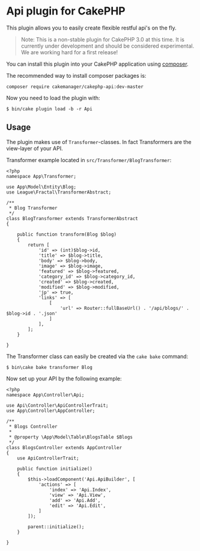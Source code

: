 # Api plugin for CakePHP

This plugin allows you to easily create flexible restful api's on the fly.

> Note: This is a non-stable plugin for CakePHP 3.0 at this time. It is currently under development and should be 
considered experimental. We are working hard for a first release!

You can install this plugin into your CakePHP application using [composer](http://getcomposer.org).

The recommended way to install composer packages is:

```
composer require cakemanager/cakephp-api:dev-master
```

Now you need to load the plugin with:

```
$ bin/cake plugin load -b -r Api
```

## Usage

The plugin makes use of `Transformer`-classes. In fact Transformers are the view-layer of your API.

Transformer example located in `src/Transformer/BlogTransformer`:

```
<?php
namespace App\Transformer;

use App\Model\Entity\Blog;
use League\Fractal\TransformerAbstract;

/**
 * Blog Transformer
 */
class BlogTransformer extends TransformerAbstract
{

    public function transform(Blog $blog)
    {
        return [
            'id' => (int)$blog->id,
            'title' => $blog->title,
            'body' => $blog->body,
            'image' => $blog->image,
            'featured' => $blog->featured,
            'category_id' => $blog->category_id,
            'created' => $blog->created,
            'modified' => $blog->modified,
            'jp' => true,
            'links' => [
                [
                    'url' => Router::fullBaseUrl() . '/api/blogs/' . $blog->id . '.json'
                ]
            ],
        ];
    }

}
```

The Transformer class can easily be created via the `cake bake` command:

```
$ bin\cake bake transformer Blog
```

Now set up your API by the following example:

```
<?php
namespace App\Controller\Api;

use Api\Controller\ApiControllerTrait;
use App\Controller\AppController;

/**
 * Blogs Controller
 *
 * @property \App\Model\Table\BlogsTable $Blogs
 */
class BlogsController extends AppController
{
    use ApiControllerTrait;

    public function initialize()
    {
        $this->loadComponent('Api.ApiBuilder', [
            'actions' => [
                'index' => 'Api.Index',
                'view' => 'Api.View',
                'add' => 'Api.Add',
                'edit' => 'Api.Edit',
            ]
        ]);

        parent::initialize();
    }

}
```